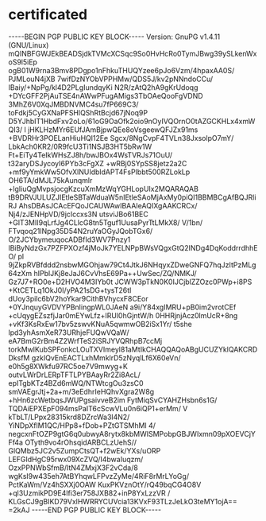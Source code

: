 certificated
============

 -----BEGIN PGP PUBLIC KEY BLOCK----- Version: GnuPG v1.4.11 (GNU/Linux) mQINBFGWJEkBEADSjdkTVMcXCSqc9So0HvHcRo0TymJBwg39ySLkenWxoS9l5iEp ogB01W9rna3Bmv8PDgpo1nFhkuTHUQYzee6pJo6Vzm/4hpaxAA0S/ PJMLouN4jXB 7wifDzNYObVPPHMw/QDS5J/kv2pNNndoCCu/ IBaiy/+NpPg/kl4D2PLgIundqyKi N2R/zAtQ2hA9gKrUdoqg +DYcGFF2PjAuTSE4nAWwPFugAMigs3TbOAeQooFgVDND 3MhZ6V0XqJMBDNVMC4su7fP669C3/ toFdkj5CyGXNaPFSHlQShRtBcjd67jNoq9P D5YJhbIT1HbdFxv2oLo/61oG9OaOfk2oio9nOyIVQOrnO0tAZGCKHLx4xmWQI3/ l jHKLHzMYr6EUfJAmBjpwQEe8oVsgeewQFJZx91ms +BVDRHr3POELanHiuHQl12Ee Sgcx/8NgCvpF4TVLn38JxsolpO7mY/ LbkAch0KR2/0R9fcU3Ti1NSJB3HT5bRw1W Ft+EiTy4TeIkWHsZJ8h/bwJBOx4WsTVRJs71OuU/ t32aryDSJycoyI6PYb3cFgXZ +wRBj0SYpSS8jetz2a2C +mf9yYmkWw5OfvXlNUIdbldAPT4FsPIbbt500RZLokLp OH6TA/dMJL75kAunqmlr +lgIiuQgMvpsjocgKzcuXmMzWqYGHLopUIx2MQARAQAB tB9DRVJULUZJIEtleSBTaWduaW5nIEtleSAoMjAxMy0piQI1BBMBCgAfBQJRliRJ AhsDBAsJCAcEFQoJCAUWAwIBAAIeAQIXgAAKCRCx/ Nj4/zJENHpVD/9jcIccxs3N utsviJBo61BEC +GlT3MII9qLrfJg4CLlcG8tn5Tguf1UusaPyrTtLMkX8/ V/1bn/ FTvqoq21lNpg35D54N2ruYaOGyJQobTGx6/ O/2JCYbymeuqocADBfId3WV7Pnzy1 lBiByNdzGx7PZFPXOzf4jMoJk7YELNPpBWsVQgxGtQ2INDg4DqKoddrrdhhEO/ pl 9jZkpRVBfddd2nsbwMGOhjaw79Ct4JtkJ6NHqyxZDweGNFQ7hqJzItPzMLg64zXm hIPblJKj8eJaJ6CvVhsE69Pa++UwSec/ZQ/NMKJ/ Gz7J7+RO0e+D2HVO4M3IYb0t JCWW3pTkN0K0IJCjblZZOzc0PWp+i8PS +KtCETLq1OkJ0I/yPA21sDG+tysT26tI dUoy3pilc6bV2hoYkar9CithBVhycxF8CEor +0YJnquyGVDVYPBnIingpWL0JAeN a9i/Y84xgIMRU+pB0im2vrotCEf +cUqygEZszfjJar0mEYwLfz+IRUl0hGjntW/h 0HHRjnjAcz0lmUcR+8ng +vKf3KsRxEw17bv5zswvKNuA5qwmwOB2iSx1Yr/ t5she lpd3yhAsmXeR73URhjeFUQwVQaW/ eA7BmG2rBm4Z2WrfTeS2iSRJYVQRhpB7ccMj torkMwlKubSPFonkcLOuTXVImeyl81aMtIkCHAQQAQoABgUCUZYklQAKCRDDksfM gzkIQvEnEACTLxhMmklrD5zNyqlLf6X60eVn/ e0h5g8XWkfu97RC5oe7V9mwyg+K outvLWrDrLERpTFTLPYBAayRr2Zi8AcL/ epITgbKTz4BZd6mWQ/NTWtcgOu3zsC0 smVAEgrJtj+2a+m/3eEdhrIeHQhvXgra2W8g +hHn6zcWetbqsJWUPgsaivveB2im FytMiqSvCYAHZHsbn6s1G/ TQDAiEPXEpF094msPaIT6cScwVLu0n6iQP1+erMm/ V kTbLT/LPpx28315krd8DZrcWa3l4N2/ YiNDpXflM1QC/HPp8+fDob+PZtGTSMhMl 4/ negcxnFtOZP9gtG6q0ubwyA8rytx8kbMWISMPobpGBJWIxmn09pXOEVCjYFf4a OTyth9vo4rOhsqidARBCLzUehS// GlQMbz5JC2v5ZumpCtsQT+f2wEk/YXs/uORP LEFGIdHgC95rwx09XcZVQ/I4bwaIuqzm/ OzxPPNWbSfmB/ItN4ZMxjX3F2vCda/8 wgKsI9w435eh7AtBYhqwLFPvzZyMe/4RiF8rMrLYoGg/ PctKaWm/Vz4hSXXj0OAW KuxPKVznOtY/rQ49bqCG4O8V +ql3UzmikPD9E4lfi3er758JXB82+inP8YxLzzVR / KLGsCJ9gBIKD79VxlHWRRYCUVcia13KVxF93TLzJeLkO3teMY1ojA== =2kAJ -----END PGP PUBLIC KEY BLOCK-----
